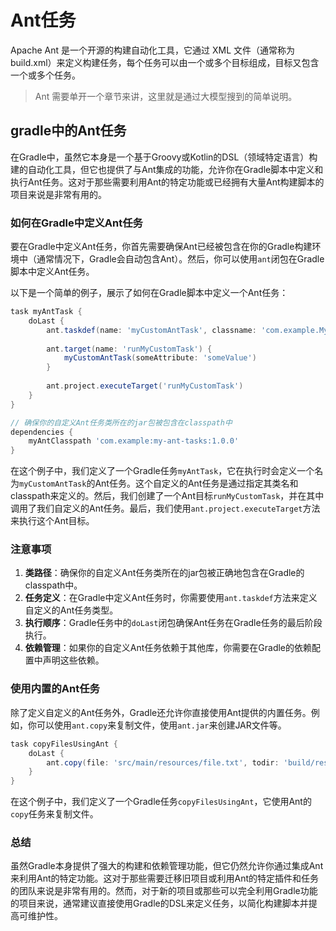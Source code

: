 # Ant任务

Apache Ant 是一个开源的构建自动化工具，它通过 XML 文件（通常称为 build.xml）来定义构建任务，每个任务可以由一个或多个目标组成，目标又包含一个或多个任务。
>Ant 需要单开一个章节来讲，这里就是通过大模型搜到的简单说明。

## gradle中的Ant任务

在Gradle中，虽然它本身是一个基于Groovy或Kotlin的DSL（领域特定语言）构建的自动化工具，但它也提供了与Ant集成的功能，允许你在Gradle脚本中定义和执行Ant任务。这对于那些需要利用Ant的特定功能或已经拥有大量Ant构建脚本的项目来说是非常有用的。

### 如何在Gradle中定义Ant任务

要在Gradle中定义Ant任务，你首先需要确保Ant已经被包含在你的Gradle构建环境中（通常情况下，Gradle会自动包含Ant）。然后，你可以使用`ant`闭包在Gradle脚本中定义Ant任务。

以下是一个简单的例子，展示了如何在Gradle脚本中定义一个Ant任务：

```groovy
task myAntTask {
    doLast {
        ant.taskdef(name: 'myCustomAntTask', classname: 'com.example.MyCustomAntTask', classpath: configurations.myAntClasspath.asPath)
        
        ant.target(name: 'runMyCustomTask') {
            myCustomAntTask(someAttribute: 'someValue')
        }
        
        ant.project.executeTarget('runMyCustomTask')
    }
}

// 确保你的自定义Ant任务类所在的jar包被包含在classpath中
dependencies {
    myAntClasspath 'com.example:my-ant-tasks:1.0.0'
}
```

在这个例子中，我们定义了一个Gradle任务`myAntTask`，它在执行时会定义一个名为`myCustomAntTask`的Ant任务。这个自定义的Ant任务是通过指定其类名和classpath来定义的。然后，我们创建了一个Ant目标`runMyCustomTask`，并在其中调用了我们自定义的Ant任务。最后，我们使用`ant.project.executeTarget`方法来执行这个Ant目标。

### 注意事项

1. **类路径**：确保你的自定义Ant任务类所在的jar包被正确地包含在Gradle的classpath中。
2. **任务定义**：在Gradle中定义Ant任务时，你需要使用`ant.taskdef`方法来定义自定义的Ant任务类型。
3. **执行顺序**：Gradle任务中的`doLast`闭包确保Ant任务在Gradle任务的最后阶段执行。
4. **依赖管理**：如果你的自定义Ant任务依赖于其他库，你需要在Gradle的依赖配置中声明这些依赖。

### 使用内置的Ant任务

除了定义自定义的Ant任务外，Gradle还允许你直接使用Ant提供的内置任务。例如，你可以使用`ant.copy`来复制文件，使用`ant.jar`来创建JAR文件等。

```groovy
task copyFilesUsingAnt {
    doLast {
        ant.copy(file: 'src/main/resources/file.txt', todir: 'build/resources/main')
    }
}
```

在这个例子中，我们定义了一个Gradle任务`copyFilesUsingAnt`，它使用Ant的`copy`任务来复制文件。

### 总结

虽然Gradle本身提供了强大的构建和依赖管理功能，但它仍然允许你通过集成Ant来利用Ant的特定功能。这对于那些需要迁移旧项目或利用Ant的特定插件和任务的团队来说是非常有用的。然而，对于新的项目或那些可以完全利用Gradle功能的项目来说，通常建议直接使用Gradle的DSL来定义任务，以简化构建脚本并提高可维护性。
